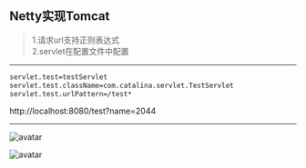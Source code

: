 ## Netty实现Tomcat
> 1.请求url支持正则表达式  
> 2.servlet在配置文件中配置  

---
```html
servlet.test=testServlet
servlet.test.className=com.catalina.servlet.TestServlet
servlet.test.urlPattern=/test*
```

http://localhost:8080/test?name=2044   

---

![avatar](https://raw.githubusercontent.com/chenxingxing6/sourcecode/master/code-netty-tomcat/img/1.jpg)    

![avatar](https://raw.githubusercontent.com/chenxingxing6/sourcecode/master/code-netty-tomcat/img/2.jpg)    

